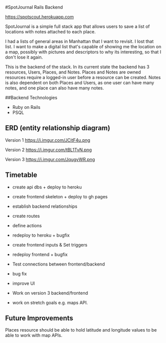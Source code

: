 #SpotJournal Rails Backend

https://spotscout.herokuapp.com

SpotJournal is a simple full stack app that allows users to save a list of locations with notes attached to each place.

I had a lists of general areas in Manhattan that I want to revisit. I lost that list. I want to make a digital list that's capable of showing me the location on a map, possibly with pictures and descriptors to why its interesting, so that I don't lose it again.

This is the backend of the stack. In its current state the backend has 3 resources, Users, Places, and Notes. Places and Notes are owned resources require a logged-in user before a resource can be created. Notes is also dependent on both Places and Users, as one user can have many notes, and one place can also have many notes.

##Backend Technologies

- Ruby on Rails
- PSQL

## ERD (entity relationship diagram)

Version 1
https://i.imgur.com/JCitF4u.png

Version 2
https://i.imgur.com/tBL1TvN.png

Version 3
https://i.imgur.com/JqugvWR.png

## Timetable

- create api dbs + deploy to heroku
- create frontend skeleton + deploy to gh pages

- establish backend relationships
- create routes
- define actions
- redeploy to heroku + bugfix

- create frontend inputs & Set triggers
- redeploy frontend + bugfix

- Test connections between frontend/backend
- bug fix
- improve UI

- Work on version 3 backend/frontend
- work on stretch goals e.g. maps API.

## Future Improvements

Places resource should be able to hold latitude and longitude values to be able to work with map APIs.



